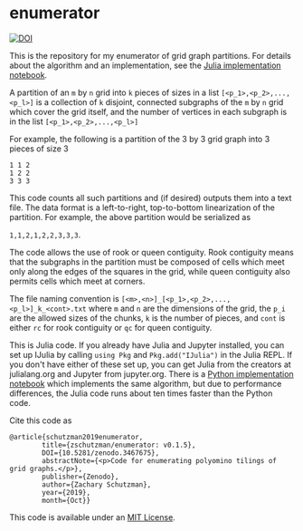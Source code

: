 # enumerator

[![DOI](https://zenodo.org/badge/DOI/10.5281/zenodo.3467675.svg)](https://doi.org/10.5281/zenodo.3467675)


This is the repository for my enumerator of grid graph partitions.
For details about the algorithm and an implementation, see the [Julia implementation notebook](/gridenum_nb_julia.ipynb).


A partition of an `m` by `n` grid into `k` pieces of sizes in a list `[<p_1>,<p_2>,...,<p_l>]` is 
a collection of `k` disjoint, connected subgraphs of the `m` by `n` grid which cover the grid itself, and 
the number of vertices in each subgraph is in the list `[<p_1>,<p_2>,...,<p_l>]`

For example, the following is a partition of the 3 by 3 grid graph into 3 pieces of size 3

```
1 1 2  
1 2 2  
3 3 3
```

This code counts all such partitions and (if desired) outputs them into a text file.  The data format is 
a left-to-right, top-to-bottom linearization of the partition.  For example, the above partition would be 
serialized as

 `1,1,2,1,2,2,3,3,3`.


The code allows the use of rook or queen contiguity.  Rook contiguity means that the subgraphs in the partition 
must be composed of cells which meet only along the edges of the squares in the grid, while 
queen contiguity also permits cells which meet at corners.


The file naming convention is `[<m>,<n>]_[<p_1>,<p_2>,...,<p_l>]_k_<cont>.txt` where `m` and `n` are the 
dimensions of the grid, the `p_i` are the allowed sizes of the chunks, `k` is the number of pieces, and 
`cont` is either `rc` for rook contiguity or `qc` for queen contiguity.  


This is Julia code.  If you already have Julia and Jupyter installed, you can
set up IJulia by calling `using Pkg` and `Pkg.add("IJulia")` in the Julia REPL.  If you don't
have either of these set up, you can get Julia from the creators at julialang.org
and Jupyter from jupyter.org.  There is a [Python implementation notebook](/gridenum_nb_python.ipynb) 
which implements the same algorithm, but due to performance differences, the Julia code runs about 
ten times faster than the Python code.

Cite this code as 
```
@article{schutzman2019enumerator, 
        title={zschutzman/enumerator: v0.1.5}, 
        DOI={10.5281/zenodo.3467675}, 
        abstractNote={<p>Code for enumerating polyomino tilings of grid graphs.</p>}, 
        publisher={Zenodo}, 
        author={Zachary Schutzman}, 
        year={2019}, 
        month={Oct}}
```

This code is available under an [MIT License](https://opensource.org/licenses/MIT).  

